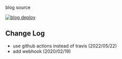 blog source

[![blog deploy](https://github.com/ronething/ronething.github.io/actions/workflows/blog.yaml/badge.svg?branch=blog)](https://github.com/ronething/ronething.github.io/actions/workflows/blog.yaml)

## Change Log

- use github actions instead of travis (2022/05/22)
- add webhook (2020/02/19)
